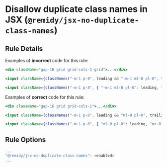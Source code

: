 # Disallow duplicate class names in JSX (`@remidy/jsx-no-duplicate-class-names`)

## Rule Details

Examples of **incorrect** code for this rule:

```jsx
<div className="gap-16 grid grid-cols-1 grid">...</div>

<input className={classNames("-m-1 p-8", leading && "-m-1 ml-0 pl-0", trailing && "mr-0 p-8 pr-0")} />

<input className={classNames("-m-1 p-8", { "-m-1 ml-0 pl-0": leading, "mr-0 p-8 pr-0": trailing })} />
```

Examples of **correct** code for this rule:

```jsx
<div className="gap-16 grid grid-cols-1">...</div>

<input className={classNames("-m-1 p-8", leading && "ml-0 pl-0", trailing && "mr-0 pr-0")} />

<input className={classNames("-m-1 p-8", { "ml-0 pl-0": leading, "mr-0 pr-0": trailing })} />
```

## Rule Options

```js
...
"@remidy/jsx-no-duplicate-class-names": <enabled>
...
```
